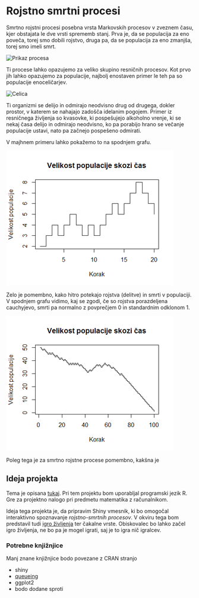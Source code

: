 # Rojstno smrtni procesi

Smrtno rojstni procesi posebna vrsta Markovskih procesov v zveznem času, kjer obstajata le dve vrsti sprememb stanj. Prva je, da se populacija za eno poveča, torej smo dobili rojstvo, druga pa, da se populacija za eno zmanjša, torej smo imeli smrt.

![Prikaz procesa](./slike/DB-proces.PNG)

Ti procese lahko opazujemo za veliko skupino resničnih procesov. Kot prvo jih lahko opazujemo za populacije, najbolj enostaven primer le teh pa so populacije enoceličarjev.

![Celica](./slike/celica.JPEG)

Ti organizmi se delijo in odmirajo neodvisno drug od drugega, dokler prostor, v katerem se nahajajo zadošča idelanim pogojem. Primer iz resničnega življenja so kvasovke, ki pospešujejo alkoholno vrenje, ki se nekaj časa delijo in odmirajo neodvisno, ko pa porabijo hrano se večanje populacije ustavi, nato pa začnejo pospešeno odmirati.

V majhnem primeru lahko pokažemo to na spodnjem grafu. 

![Potek procesa](./slike/potek.PNG)

Zelo je pomembno, kako hitro potekajo rojstva (delitve) in smrti v populaciji. V spodnjem grafu vidimo, kaj se zgodi, če so rojstva porazdeljena cauchyjevo, smrti pa normalno z povprečjem 0 in standardnim odklonom 1. 

![Potek procesa](./slike/velikost.PNG)

Poleg tega je za smrtno rojstne procese pomembno, kakšna je 


## Ideja projekta
Tema je opisana [tukaj](https://en.wikipedia.org/wiki/Birth%E2%80%93death_process). Pri tem projektu bom uporabljal programski jezik R. Gre za projektno nalogo pri predmetu matematika z računalnikom.

Ideja tega projekta je, da pripravim Shiny vmesnik, ki bo omogočal interaktivno spoznavanje *rojstno-smrtnih procesov*.
V okviru tega bom predstavil tudi [igro življenja](https://en.wikipedia.org/wiki/Conway%27s_Game_of_Life) ter čakalne vrste.
Obiskovalec bo lahko začel igro življenja, ne bo pa je mogel igrati, saj je to igra nič igralcev. 


### Potrebne knjižnjice
Manj znane knjižnjice bodo povezane z CRAN stranjo
* shiny
* [queueing](https://cran.r-project.org/web/packages/queueing/index.html)
* ggplot2
* bodo dodane sproti

